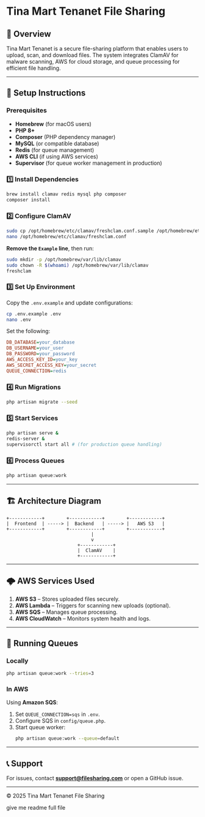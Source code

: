 # Tina Mart Tenanet File Sharing

## 📌 Overview

Tina Mart Tenanet is a secure file-sharing platform that enables users to upload, scan, and download files. The system integrates ClamAV for malware scanning, AWS for cloud storage, and queue processing for efficient file handling.

---

## 🚀 Setup Instructions

### Prerequisites

- **Homebrew** (for macOS users)
- **PHP 8+**
- **Composer** (PHP dependency manager)
- **MySQL** (or compatible database)
- **Redis** (for queue management)
- **AWS CLI** (if using AWS services)
- **Supervisor** (for queue worker management in production)

### 1️⃣ Install Dependencies

```bash
brew install clamav redis mysql php composer
composer install
```

### 2️⃣ Configure ClamAV

```bash
sudo cp /opt/homebrew/etc/clamav/freshclam.conf.sample /opt/homebrew/etc/clamav/freshclam.conf
nano /opt/homebrew/etc/clamav/freshclam.conf
```

**Remove the ****`Example`**** line**, then run:

```bash
sudo mkdir -p /opt/homebrew/var/lib/clamav
sudo chown -R $(whoami) /opt/homebrew/var/lib/clamav
freshclam
```

### 3️⃣ Set Up Environment

Copy the `.env.example` and update configurations:

```bash
cp .env.example .env
nano .env
```

Set the following:

```ini
DB_DATABASE=your_database
DB_USERNAME=your_user
DB_PASSWORD=your_password
AWS_ACCESS_KEY_ID=your_key
AWS_SECRET_ACCESS_KEY=your_secret
QUEUE_CONNECTION=redis
```

### 4️⃣ Run Migrations

```bash
php artisan migrate --seed
```

### 5️⃣ Start Services

```bash
php artisan serve &
redis-server &
supervisorctl start all # (for production queue handling)
```

### 6️⃣ Process Queues

```bash
php artisan queue:work
```

---

## 🏗️ Architecture Diagram

```
+------------+        +------------+        +------------+
|  Frontend  | -----> |  Backend   | -----> |   AWS S3   |
+------------+        +------------+        +------------+
                               |
                               v
                          +------------+
                          |  ClamAV    |
                          +------------+
```

---

## 🌩️ AWS Services Used

1. **AWS S3** – Stores uploaded files securely.
2. **AWS Lambda** – Triggers for scanning new uploads (optional).
3. **AWS SQS** – Manages queue processing.
4. **AWS CloudWatch** – Monitors system health and logs.

---

## 🔄 Running Queues

### Locally

```bash
php artisan queue:work --tries=3
```

### In AWS

Using **Amazon SQS**:

1. Set `QUEUE_CONNECTION=sqs` in `.env`.
2. Configure SQS in `config/queue.php`.
3. Start queue worker:
   ```bash
   php artisan queue:work --queue=default
   ```

---

## 📞 Support

For issues, contact **[support@filesharing.com](mailto\:support@filesharing.com)** or open a GitHub issue.

---

© 2025 Tina Mart Tenanet File Sharing

give me readme full file

